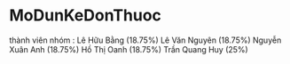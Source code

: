 # MoDunKeDonThuoc
thành viên nhóm :
	  Lê Hữu Bằng (18.75%)
		Lê Văn Nguyên (18.75%)
		Nguyễn Xuân Anh (18.75%)
		Hồ Thị Oanh (18.75%)
		Trần Quang Huy (25%)
